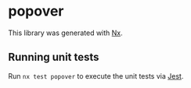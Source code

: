 # popover

This library was generated with [Nx](https://nx.dev).

## Running unit tests

Run `nx test popover` to execute the unit tests via [Jest](https://jestjs.io).
